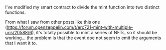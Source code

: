 I've modified my smart contract to divide the mint function into two distinct functions.

From what I saw from other posts like this one (https://forum.openzeppelin.com/t/erc721-mint-with-multiple-uris/20588/6), it's totally possible to mint a series of NFTs, so it should be working... the problem is that the event doe not seem to emit the arguments that I want it to.
